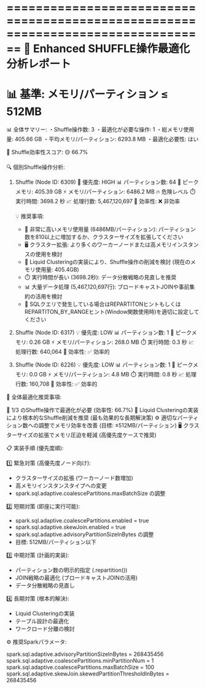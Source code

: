 
================================================================================
🔧 Enhanced SHUFFLE操作最適化分析レポート
================================================================================
📊 基準: メモリ/パーティション ≤ 512MB
================================================================================

📊 全体サマリー:
  ・Shuffle操作数: 3
  ・最適化が必要な操作: 1
  ・総メモリ使用量: 405.66 GB
  ・平均メモリ/パーティション: 6293.8 MB
  ・最適化必要性: はい

🎯 Shuffle効率性スコア: 🟡 66.7%

🔍 個別Shuffle操作分析:

1. Shuffle (Node ID: 6309)
   🚨 優先度: HIGH
   📊 パーティション数: 64
   🧠 ピークメモリ: 405.39 GB
   ⚡ メモリ/パーティション: 6486.2 MB 🔥 危険レベル
   ⏱️ 実行時間: 3698.2 秒
   📈 処理行数: 5,467,120,697
   🎯 効率性: ❌ 非効率

   💡 推奨事項:
     - 🚨 非常に高いメモリ使用量 (6486MB/パーティション): パーティション数を810以上に増加するか、クラスターサイズを拡張してください
     - 🖥️ クラスター拡張: より多くのワーカーノードまたは高メモリインスタンスの使用を検討
     - 🔧 Liquid Clusteringの実装により、Shuffle操作の削減を検討 (現在のメモリ使用量: 405.4GB)
     - ⏱️ 実行時間が長い (3698.2秒): データ分散戦略の見直しを推奨
     - 📊 大量データ処理 (5,467,120,697行): ブロードキャストJOINや事前集約の活用を検討
     - 🔧 SQLクエリで発生している場合はREPARTITONヒントもしくはREPARTITON_BY_RANGEヒント(Window関数使用時)を適切に設定してください

2. Shuffle (Node ID: 6317)
   💡 優先度: LOW
   📊 パーティション数: 1
   🧠 ピークメモリ: 0.26 GB
   ⚡ メモリ/パーティション: 268.0 MB
   ⏱️ 実行時間: 0.3 秒
   📈 処理行数: 640,064
   🎯 効率性: ✅ 効率的

3. Shuffle (Node ID: 6226)
   💡 優先度: LOW
   📊 パーティション数: 1
   🧠 ピークメモリ: 0.0 GB
   ⚡ メモリ/パーティション: 4.8 MB
   ⏱️ 実行時間: 0.8 秒
   📈 処理行数: 160,708
   🎯 効率性: ✅ 効率的

🎯 全体最適化推奨事項:

  🔧 1/3 のShuffle操作で最適化が必要 (効率性: 66.7%)
  💎 Liquid Clusteringの実装により根本的なShuffle削減を推奨 (最も効果的な長期解決策)
  ⚙️ 適切なパーティション数への調整でメモリ効率を改善 (目標: ≤512MB/パーティション)
  🖥️ クラスターサイズの拡張でメモリ圧迫を軽減 (高優先度ケースで推奨)

📋 実装手順 (優先度順):

1️⃣ 緊急対策 (高優先度ノード向け):
   - クラスターサイズの拡張 (ワーカーノード数増加)
   - 高メモリインスタンスタイプへの変更
   - spark.sql.adaptive.coalescePartitions.maxBatchSize の調整

2️⃣ 短期対策 (即座に実行可能):
   - spark.sql.adaptive.coalescePartitions.enabled = true
   - spark.sql.adaptive.skewJoin.enabled = true
   - spark.sql.adaptive.advisoryPartitionSizeInBytes の調整
   - 目標: 512MB/パーティション以下

3️⃣ 中期対策 (計画的実装):
   - パーティション数の明示的指定 (.repartition())
   - JOIN戦略の最適化 (ブロードキャストJOINの活用)
   - データ分散戦略の見直し

4️⃣ 長期対策 (根本的解決):
   - Liquid Clusteringの実装
   - テーブル設計の最適化
   - ワークロード分離の検討

⚙️ 推奨Sparkパラメータ:

spark.sql.adaptive.advisoryPartitionSizeInBytes = 268435456
spark.sql.adaptive.coalescePartitions.minPartitionNum = 1
spark.sql.adaptive.coalescePartitions.maxBatchSize = 100
spark.sql.adaptive.skewJoin.skewedPartitionThresholdInBytes = 268435456
